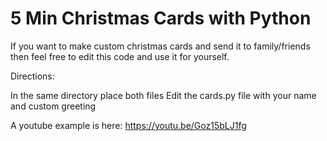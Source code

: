 # 5 Min Christmas Cards with Python

If you want to make custom christmas cards and send it to family/friends then feel free to edit this code and use it for yourself.

Directions:

In the same directory place both files
Edit the cards.py file with your name and custom greeting

A youtube example is here: https://youtu.be/Goz15bLJ1fg
